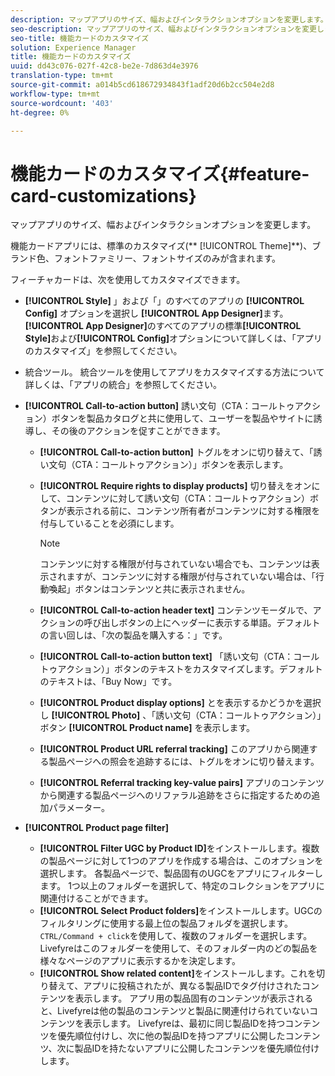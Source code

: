 ```yaml
---
description: マップアプリのサイズ、幅およびインタラクションオプションを変更します。
seo-description: マップアプリのサイズ、幅およびインタラクションオプションを変更します。
seo-title: 機能カードのカスタマイズ
solution: Experience Manager
title: 機能カードのカスタマイズ
uuid: dd43c076-027f-42c8-be2e-7d863d4e3976
translation-type: tm+mt
source-git-commit: a014b5cd618672934843f1adf20d6b2cc504e2d8
workflow-type: tm+mt
source-wordcount: '403'
ht-degree: 0%

---
```



# 機能カードのカスタマイズ{#feature-card-customizations}

マップアプリのサイズ、幅およびインタラクションオプションを変更します。

<!-- 
r_feature_card_customization.dita
 -->

機能カードアプリには、標準のカスタマイズ(** [!UICONTROL Theme]**)、ブランド色、フォントファミリー、フォントサイズのみが含まれます。

フィーチャカードは、次を使用してカスタマイズできます。

* **[!UICONTROL Style]** 」および「」のすべてのアプリの **[!UICONTROL Config]** オプションを選択し **[!UICONTROL App Designer]**&#x200B;ます。**[!UICONTROL App Designer]**&#x200B;のすべてのアプリの標準&#x200B;**[!UICONTROL Style]**&#x200B;および&#x200B;**[!UICONTROL Config]**&#x200B;オプションについて詳しくは、「アプリのカスタマイズ」を参照してください。

* 統合ツール。 統合ツールを使用してアプリをカスタマイズする方法について詳しくは、「アプリの統合」を参照してください。
* **[!UICONTROL Call-to-action button]** 誘い文句（CTA：コールトゥアクション）ボタンを製品カタログと共に使用して、ユーザーを製品やサイトに誘導し、その後のアクションを促すことができます。

   * **[!UICONTROL Call-to-action button]** トグルをオンに切り替えて、「誘い文句（CTA：コールトゥアクション）」ボタンを表示します。
   * **[!UICONTROL Require rights to display products]** 切り替えをオンにして、コンテンツに対して誘い文句（CTA：コールトゥアクション）ボタンが表示される前に、コンテンツ所有者がコンテンツに対する権限を付与していることを必須にします。

      >[!NOTE]
      >
      >コンテンツに対する権限が付与されていない場合でも、コンテンツは表示されますが、コンテンツに対する権限が付与されていない場合は、「行動喚起」ボタンはコンテンツと共に表示されません。

   * **[!UICONTROL Call-to-action header text]** コンテンツモーダルで、アクションの呼び出しボタンの上にヘッダーに表示する単語。デフォルトの言い回しは、「次の製品を購入する：」です。
   * **[!UICONTROL Call-to-action button text]** 「誘い文句（CTA：コールトゥアクション）」ボタンのテキストをカスタマイズします。デフォルトのテキストは、「Buy Now」です。
   * **[!UICONTROL Product display options]** とを表示するかどうかを選択し **[!UICONTROL Photo]** 、「誘い文句（CTA：コールトゥアクション）」ボタン **[!UICONTROL Product name]** を表示します。
   * **[!UICONTROL Product URL referral tracking]** このアプリから関連する製品ページへの照会を追跡するには、トグルをオンに切り替えます。
   * **[!UICONTROL Referral tracking key-value pairs]** アプリのコンテンツから関連する製品ページへのリファラル追跡をさらに指定するための追加パラメーター。

* **[!UICONTROL Product page filter]**

   * **[!UICONTROL Filter UGC by Product ID]**&#x200B;をインストールします。複数の製品ページに対して1つのアプリを作成する場合は、このオプションを選択します。 各製品ページで、製品固有のUGCをアプリにフィルターします。 1つ以上のフォルダーを選択して、特定のコレクションをアプリに関連付けることができます。
   * **[!UICONTROL Select Product folders]**&#x200B;をインストールします。UGCのフィルタリングに使用する最上位の製品フォルダを選択します。 `CTRL/Command + click`を使用して、複数のフォルダーを選択します。 Livefyreはこのフォルダーを使用して、そのフォルダー内のどの製品を様々なページのアプリに表示するかを決定します。
   * **[!UICONTROL Show related content]**&#x200B;をインストールします。これを切り替えて、アプリに投稿されたが、異なる製品IDでタグ付けされたコンテンツを表示します。 アプリ用の製品固有のコンテンツが表示されると、Livefyreは他の製品のコンテンツと製品に関連付けられていないコンテンツを表示します。 Livefyreは、最初に同じ製品IDを持つコンテンツを優先順位付けし、次に他の製品IDを持つアプリに公開したコンテンツ、次に製品IDを持たないアプリに公開したコンテンツを優先順位付けします。

